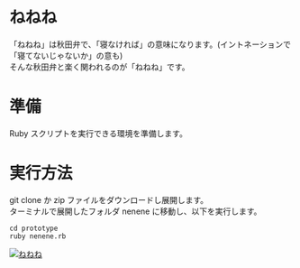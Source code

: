 # ねねね

「ねねね」は秋田弁で、「寝なければ」の意味になります。(イントネーションで「寝てないじゃないか」の意も)   
そんな秋田弁と楽く関われるのが「ねねね」です。

# 準備

Ruby スクリプトを実行できる環境を準備します。

# 実行方法

git clone か zip ファイルをダウンロードし展開します。  
ターミナルで展開したフォルダ nenene に移動し、以下を実行します。

```
cd prototype
ruby nenene.rb
```

[![ねねね](https://img.youtube.com/vi/ZqR_Neb3ytA/0.jpg)](https://www.youtube.com/watch?v=ZqR_Neb3ytA)
